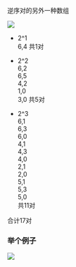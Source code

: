 逆序对的另外一种数组

![](https://pic.zaqbest.com/i/2022/05/23/628af26ac295f.png)

- 2^1  
6,4
共1对

- 2^2  
6,2  
6,5  
4,2  
1,0  
3,0
共5对

- 2^3  
6,1  
6,3  
6,0  
4,1  
4,3  
4,0  
2,1  
2,0  
5,1  
5,3  
5,0  
共11对

合计17对

### 举个例子
![](https://pic.zaqbest.com/i/2022/06/10/62a2ac87327ec.jpg)